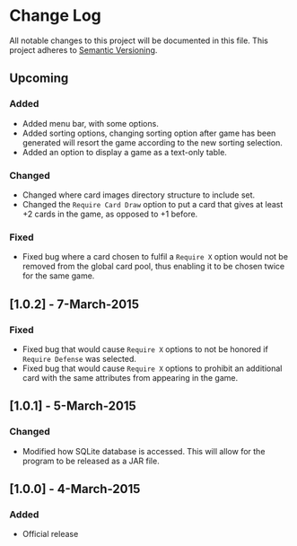# Change Log
All notable changes to this project will be documented in this file.
This project adheres to [Semantic Versioning](http://semver.org/).

## Upcoming
### Added
- Added menu bar, with some options.
- Added sorting options, changing sorting option after game has been generated will resort the game according to the new sorting selection.
- Added an option to display a game as a text-only table.

### Changed
- Changed where card images directory structure to include set.
- Changed the `Require Card Draw` option to put a card that gives at least +2 cards in the game, as opposed to +1 before.

### Fixed
- Fixed bug where a card chosen to fulfil a `Require X` option would not be removed from the global card pool, thus enabling it to be chosen twice for the same game.

## [1.0.2] - 7-March-2015
### Fixed
- Fixed bug that would cause `Require X` options to not be honored if `Require Defense` was selected.
- Fixed bug that would cause `Require X` options to prohibit an additional card with the same attributes from appearing in the game.

## [1.0.1] - 5-March-2015
### Changed
- Modified how SQLite database is accessed. This will allow for the program to be released as a JAR file.

## [1.0.0] - 4-March-2015
### Added
- Official release